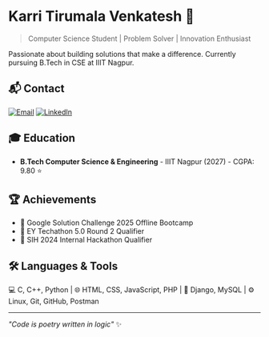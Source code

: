 # Karri Tirumala Venkatesh 👋

> Computer Science Student | Problem Solver | Innovation Enthusiast

Passionate about building solutions that make a difference. Currently pursuing B.Tech in CSE at IIIT Nagpur.

## 📬 Contact
[![Email](https://img.shields.io/badge/Email-D14836?style=flat&logo=gmail&logoColor=white)](mailto:thektv3256@gmail.com)
[![LinkedIn](https://img.shields.io/badge/LinkedIn-0077B5?style=flat&logo=linkedin&logoColor=white)](https://www.linkedin.com/in/thektv/)

## 🎓 Education
- **B.Tech Computer Science & Engineering** - IIIT Nagpur (2027) - CGPA: 9.80 ⭐

## 🏆 Achievements
- 🥇 Google Solution Challenge 2025 Offline Bootcamp
- 🥈 EY Techathon 5.0 Round 2 Qualifier
- 🥉 SIH 2024 Internal Hackathon Qualifier

## 🛠️ Languages & Tools
💻 C, C++, Python | 🌐 HTML, CSS, JavaScript, PHP | 🚀 Django, MySQL | ⚙️ Linux, Git, GitHub, Postman

---
*"Code is poetry written in logic"* ✨
